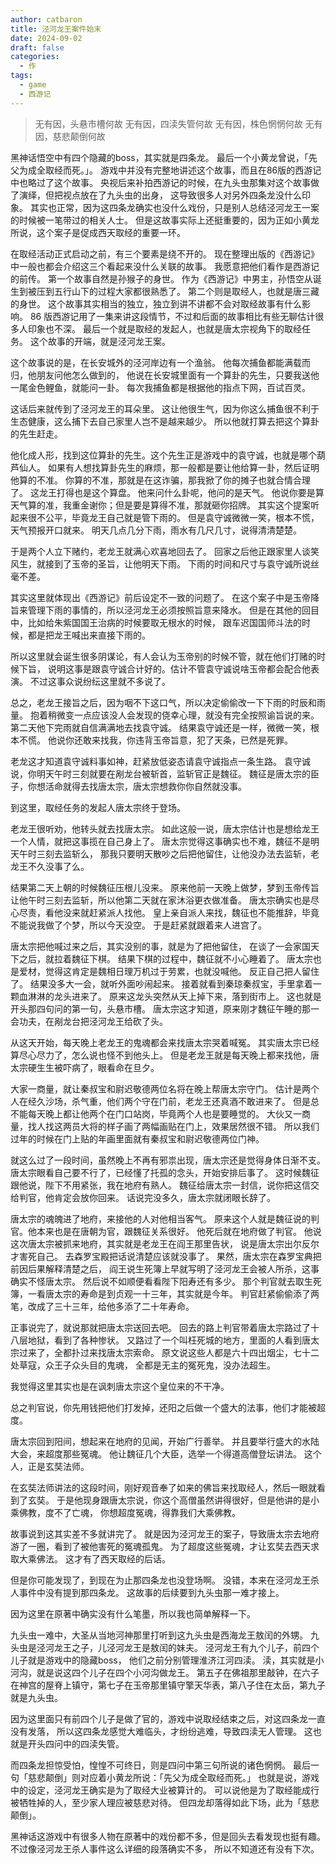 ```yaml
---
author: catbaron
title: 泾河龙王案件始末
date: 2024-09-02
draft: false
categories:
  - 作
tags:
  - game
  - 西游记
---
```

> 无有因，头悬市槽何故
> 无有因，四渎失管何故
> 无有因，株色惘惘何故
> 无有因，慈悲颠倒何故

黑神话悟空中有四个隐藏的boss，其实就是四条龙。
最后一个小黄龙曾说，「先父为成全取经而死。」。
游戏中并没有完整地讲述这个故事，而且在86版的西游记中也略过了这个故事。
央视后来补拍西游记的时候，在九头虫那集对这个故事做了演绎，但把视点放在了九头虫的出身，
这导致很多人对另外四条龙没什么印象。
其实也正常，因为这四条龙确实也没什么戏份，只是别人总结泾河龙王一案的时候被一笔带过的相关人士。
但是这故事实际上还挺重要的，因为正如小黄龙所说，这个案子是促成西天取经的重要一环。

在取经活动正式启动之前，有三个要素是绕不开的。
现在整理出版的《西游记》中一般也都会介绍这三个看起来没什么关联的故事。
我愿意把他们看作是西游记的前传。
第一个故事自然是孙猴子的身世。
作为《西游记》中男主，孙悟空从诞生到被压到五行山下的过程大家都很熟悉了。
第二个则是取经人，也就是唐三藏的身世。
这个故事其实相当的独立，独立到讲不讲都不会对取经故事有什么影响。
86 版西游记用了一集来讲这段情节，不过和后面的故事相比有些无聊估计很多人印象也不深。
最后一个就是取经的发起人，也就是唐太宗视角下的取经任务。
这个故事的开端，就是泾河龙王案。

这个故事说的是，在长安城外的泾河岸边有一个渔翁。
他每次捕鱼都能满载而归，他朋友问他怎么做到的，
他说在长安城里面有一个算卦的先生，只要我送他一尾金色鲤鱼，就能问一卦。
每次我捕鱼都是根据他的指点下网，百试百灵。

这话后来就传到了泾河龙王的耳朵里。
这让他很生气，因为你这么捕鱼很不利于生态健康，这么捕下去自己家里人岂不是越来越少。
所以他就打算去把这个算卦的先生赶走。

他化成人形，找到这位算卦的先生。这个先生正是游戏中的袁守诚，也就是哪个葫芦仙人。
如果有人想找算卦先生的麻烦，那一般都是要让他给算一卦，然后证明他算的不准。
你算的不准，那就是在这诈骗，那我掀了你的摊子也就合情合理了。
这龙王打得也是这个算盘。
他来问什么卦呢，他问的是天气。
他说你要是算天气算的准，我重金谢你；但是要是算得不准，那就砸你招牌。
其实这个提案听起来很不公平，毕竟龙王自己就是管下雨的。
但是袁守诚微微一笑，根本不慌，天气预报开口就来。
明天几点几分下雨，雨水有几尺几寸，说得清清楚楚。

于是两个人立下赌约，老龙王就满心欢喜地回去了。
回家之后他正跟家里人谈笑风生，就接到了玉帝的圣旨，让他明天下雨。
下雨的时间和尺寸与袁守诚所说丝毫不差。

其实这里就体现出《西游记》前后设定不一致的问题了。
在这个案子中是玉帝降旨来管理下雨的事情的，所以泾河龙王必须按照旨意来降水。
但是在其他的回目中，比如给朱紫国国王治病的时候要取无根水的时候，
跟车迟国国师斗法的时候，都是把龙王喊出来直接下雨的。

所以这里就会诞生很多阴谋论，有人会认为玉帝别的时候不管，就在他们打赌的时候下旨，
说明这事是跟袁守诚合计好的。估计不管袁守诚说啥玉帝都会配合他表演。
不过这事众说纷纭这里就不多说了。

总之，老龙王接旨之后，因为咽不下这口气，所以决定偷偷改一下下雨的时辰和雨量。
抱着稍微变一点应该没人会发现的侥幸心理，就没有完全按照谕旨说的来。
第二天他下完雨就自信满满地去找袁守诚。
结果袁守诚还是一样，微微一笑，根本不慌。
他说你还敢来找我，你违背玉帝旨意，犯了天条，已然是死罪。

老龙这才知道袁守诚料事如神，赶紧放低姿态请袁守诚指点一条生路。
袁守诚说，你明天午时三刻就要在剐龙台被斩首，监斩官正是魏征。
魏征是唐太宗的臣子，你想活命就得去找唐太宗，唐太宗想救你你自然就没事。

到这里，取经任务的发起人唐太宗终于登场。

老龙王很听劝，他转头就去找唐太宗。
如此这般一说，唐太宗估计也是想给龙王一个人情，就把这事揽在自己身上了。
唐太宗觉得这事确实也不难，魏征不是明天午时三刻去监斩么，
那我只要明天散吵之后把他留住，让他没办法去监斩，老龙王不久没事了么。

结果第二天上朝的时候魏征压根儿没来。
原来他前一天晚上做梦，梦到玉帝传旨让他午时三刻去监斩，所以他第二天就在家沐浴更衣做准备。
唐太宗确实也是尽心尽责，看他没来就赶紧派人找他。
皇上亲自派人来找，魏征也不能推辞，毕竟不能说我做了个梦，所以今天没空。
于是赶紧就跟着来人进宫了。


唐太宗把他喊过来之后，其实没别的事，就是为了把他留住，
在谈了一会家国天下之后，就拉着魏征下棋。
结果下棋的过程中，魏征就不小心睡着了。
唐太宗也是爱材，觉得这肯定是魏相日理万机过于劳累，也就没喊他。
反正自己把人留住了。
结果没多大一会，就听外面吵闹起来。
接着就看到秦琼秦叔宝，手里拿着一颗血淋淋的龙头进来了。
原来这龙头突然从天上掉下来，落到街市上。
这也就是开头那四句问的第一句，头悬市槽。
唐太宗这才知道，原来刚才魏征午睡的那一会功夫，在剐龙台把泾河龙王给砍了头。

从这天开始，每天晚上老龙王的鬼魂都会来找唐太宗哭着喊冤。
其实唐太宗已经算尽心尽力了，怎么说也怪不到他头上。
但是老龙王就是每天晚上都来找他，唐太宗硬生生被吓病了，眼看命在旦夕。

大家一商量，就让秦叔宝和尉迟敬德两位名将在晚上帮唐太宗守门。
估计是两个人在经久沙场，杀气重，他们两个守在门前，老龙王还真酒不敢进来了。
但是总不能每天晚上都让他两个在门口站岗，毕竟两个人也是要睡觉的。
大伙又一商量，找人找这两员大将的样子画了两幅画贴在门上，效果居然很不错。
所以我们过年的时候在门上贴的年画里面就有秦叔宝和尉迟敬德两位门神。

就这么过了一段时间，虽然晚上不再有邪祟出现，唐太宗还是觉得身体日渐不支。
唐太宗眼看自己要不行了，已经懂了托孤的念头，开始安排后事了。
这时候魏征跟他说，陛下不用紧张，我在地府有熟人。
魏征给唐太宗一封信，说你把这信交给判官，他肯定会放你回来。
话说完没多久，唐太宗就闭眼长辞了。

唐太宗的魂魄进了地府，来接他的人对他相当客气。
原来这个人就是魏征说的判官。他本来也是在唐朝为官，跟魏征关系很好。
他死后就在地府做了判官。
他说这次唐太宗被抓来地府，其实就是老龙王在阎王那里告状，
说是唐太宗出尔反尔才害死自己。
去森罗宝殿把话说清楚应该就没事了。
果然，唐太宗在森罗宝典把前因后果解释清楚之后，
阎王说生死簿上早就写明了泾河龙王会被人所杀，这事确实不怪唐太宗。
然后说不如顺便看看陛下阳寿还有多少。
那个判官就去取生死簿，一看唐太宗的寿命是到贞观一十三年，其实就是今年。
判官赶紧偷偷添了两笔，改成了三十三年，给他多添了二十年寿命。

正事说完了，就说那就把唐太宗送回去吧。
回去的路上判官带着唐太宗路过了十八层地狱，看到了各种惨状。
又路过了一个叫枉死城的地方，里面的人看到唐太宗过来了，全都扑过来找唐太宗索命。
原文说这些人都是六十四出烟尘，七十二处草寇，众王子众头目的鬼魂，
全都是无主的冤死鬼，没办法超生。

我觉得这里其实也是在讽刺唐太宗这个皇位来的不干净。

总之判官说，你先用钱把他们打发掉，还阳之后做一个盛大的法事，他们才能被超度。

唐太宗回到阳间，想起来在地府的见闻，开始广行善举。
并且要举行盛大的水陆大会，来超度那些冤魂。
他让魏征几个大臣，选举一个得道高僧登坛讲法。
这个人，正是玄奘法师。

在玄奘法师讲法的这段时间，刚好观音奉了如来的佛旨来找取经人，然后一眼就看到了玄奘。
于是他现身跟唐太宗说，你这个高僧虽然讲得很好，但是他讲的是小乘佛教，度不了亡魂，
你想超度冤魂，得靠我们大乘佛教。


故事说到这其实差不多就讲完了。
就是因为泾河龙王的案子，导致唐太宗去地府游了一圈，看到了被他害死的冤魂孤鬼。
为了超度这些冤魂，才让玄奘去西天求取大乘佛法。
这才有了西天取经的后话。

但是你可能发现了，到现在为止那四条龙也没登场啊。
没错，本来在泾河龙王杀人事件中没有提到那四条龙。
这故事的后续要到九头虫那一难才接上。

因为这里在原著中确实没有什么笔墨，所以我也简单解释一下。

九头虫一难中，大圣从当地河神那里打听到这九头虫是西海龙王敖闰的外甥。
九头虫是泾河龙王之子，儿泾河龙王是敖闰的妹夫。
泾河龙王有九个儿子，前四个儿子就是游戏中的隐藏boss，
他们之前分别管理淮济江河四渎。
渎，其实就是小河沟，就是说这四个儿子在四个小河沟做龙王。
第五子在佛祖那里敲钟，在六子在神宫的屋脊上镇守，第七子在玉帝那里镇守擎天华表，第八子住在太岳，第九子就是九头虫。

因为这里面只有前四个儿子是做了官的，游戏中说取经结束之后，对这四条龙一直没有发落，
所以这四条龙感觉大难临头，才纷纷逃难，导致四渎无人管理。
这也就是开头四问中的四渎失管。

而四条龙担惊受怕，惶惶不可终日，则是四问中第三句所说的诸色惘惘。
最后一句「慈悲颠倒」则对应着小黄龙所说：「先父为成全取经而死。」
也就是说，游戏中的设定，泾河龙王确实是为了取经大业被算计的。
可以说他是为了取经能成行被牺牲掉的人，至少家人理应被慈悲对待。
但四龙却落得如此下场，此为「慈悲颠倒」。


黑神话这游戏中有很多人物在原著中的戏份都不多，但是回头去看发现也挺有趣。
不过像泾河龙王杀人事件这么详细的段落确实不多，
所以不知道还有没有下次。
